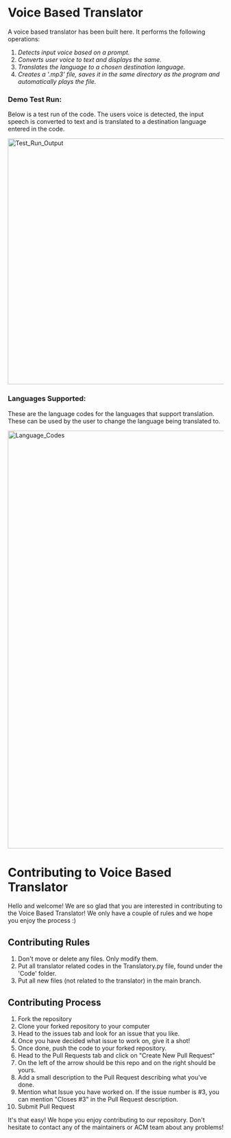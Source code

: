 # Voice Based Translator
A voice based translator has been built here. It performs the following operations:

1. *Detects input voice based on a prompt.* 
2. *Converts user voice to text and displays the same.*
3. *Translates the language to a chosen destination language.*
4. *Creates a '.mp3' file, saves it in the same directory as the program and automatically plays the file.* 

### Demo Test Run:
Below is a test run of the code. The users voice is detected, the input speech is converted to text and is translated to a destination language entered in the code.

<p align="left">
<img width="572" alt="Test_Run_Output" src="https://user-images.githubusercontent.com/77844663/119766797-4a5e4100-bed3-11eb-8501-1380d612e4a4.PNG">
</p>

### Languages Supported:
These are the language codes for the languages that support translation. These can be used by the user to change the language being translated to.

<p align="left">
<img width="972" alt="Language_Codes" src="https://user-images.githubusercontent.com/77844663/119766893-77aaef00-bed3-11eb-8ce1-1cb93206d8f2.png">
</p>

# Contributing to Voice Based Translator
Hello and welcome! We are so glad that you are interested in contributing to the Voice Based Translator!
We only have a couple of rules and we hope you enjoy the process :)

## Contributing Rules
1. Don't move or delete any files. Only modify them.
2. Put all translator related codes in the Translatory.py file, found under the 'Code' folder.
3. Put all new files (not related to the translator) in the main branch.

## Contributing Process
1. Fork the repository
2. Clone your forked repository to your computer
3. Head to the issues tab and look for an issue that you like.
4. Once you have decided what issue to work on, give it a shot!
5. Once done, push the code to your forked repository.
6. Head to the Pull Requests tab and click on "Create New Pull Request"
7. On the left of the arrow should be this repo and on the right should be yours.
8. Add a small description to the Pull Request describing what you've done.
9. Mention what Issue you have worked on. If the issue number is #3, you can mention "Closes #3" in the Pull Request description.
10. Submit Pull Request

It's that easy! We hope you enjoy contributing to our repository. Don't hesitate to contact any of the maintainers or ACM team about any problems!
